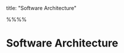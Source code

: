 <frontmatter>
title: "Software Architecture"
</frontmatter>

<link rel="stylesheet" href="{{baseUrl}}/css/textbook.css">

<div class="website-content" id="all">

%%**<include src="../path.md" inline />**%%

<div id="title">

# Software Architecture
</div>
<div id="main">

<include src="introduction/chapter.md" boilerplate />
<include src="architectureDiagrams/chapter.md" boilerplate />
<include src="architecturalStyles/chapter.md" boilerplate />

</div>

</div>
